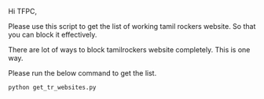 Hi TFPC, 

Please use this script to get the list of working tamil rockers website. So that you can block it effectively. 

There are lot of ways to block tamilrockers website completely. This is one way. 

Please run the below command to get the list.

```
python get_tr_websites.py
```

